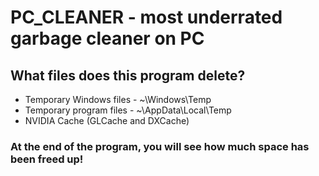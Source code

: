 # PC_CLEANER - most underrated garbage cleaner on PC

## What files does this program delete?

- Temporary Windows files - ~\Windows\Temp
- Temporary program files - ~\AppData\Local\Temp
- NVIDIA Cache (GLCache and DXCache)

### At the end of the program, you will see how much space has been freed up!
